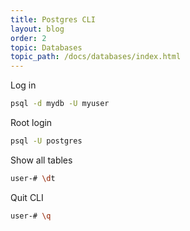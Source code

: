 ```yaml
---
title: Postgres CLI
layout: blog
order: 2
topic: Databases
topic_path: /docs/databases/index.html
---
```


Log in
```bash
psql -d mydb -U myuser
```

Root login
```bash
psql -U postgres
```

Show all tables
```bash
user-# \dt
```
Quit CLI
```bash
user-# \q
```